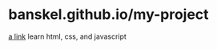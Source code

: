 # banskel.github.io/my-project
[a link](https://banskel.github.io/my-project)
learn html, css, and javascript
